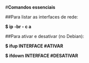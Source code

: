 #**Comandos essenciais**

##Para listar as interfaces de rede:

**$ ip -br - c a**

##Para ativar e desativar (no Debian):

**$ ifup INTERFACE #ATIVAR**

**$ ifdown INTERFACE #DESATIVAR**